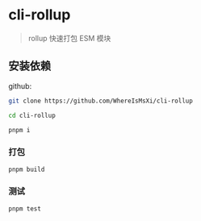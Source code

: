 # cli-rollup

> rollup 快速打包 ESM 模块

## 安装依赖
github:
```bash
git clone https://github.com/WhereIsMsXi/cli-rollup

cd cli-rollup

pnpm i
```

### 打包
```bash
pnpm build
```

### 测试
```bash
pnpm test
```
